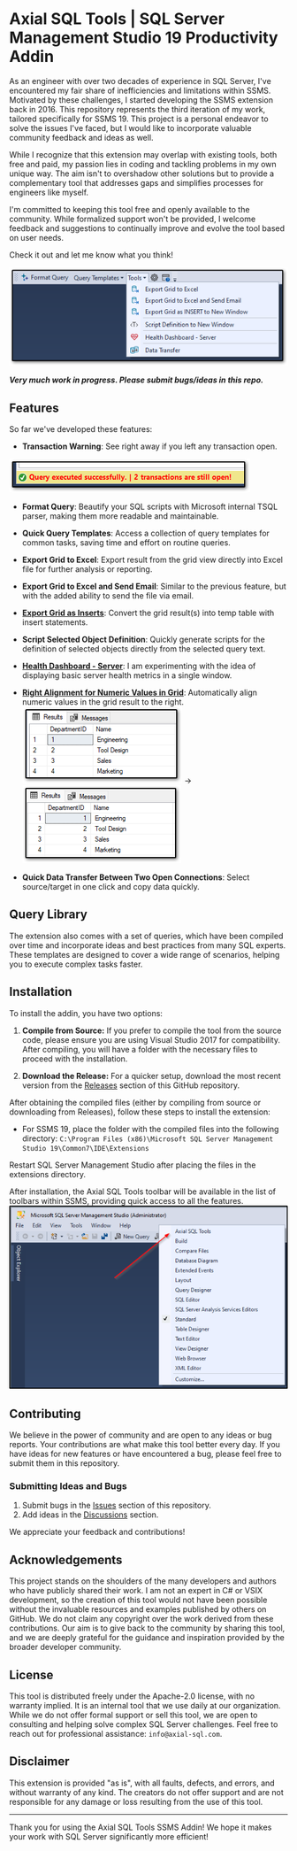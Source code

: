 # Axial SQL Tools | SQL Server Management Studio 19 Productivity Addin

As an engineer with over two decades of experience in SQL Server, I've encountered my fair share of inefficiencies and limitations within SSMS. 
Motivated by these challenges, I started developing the SSMS extension back in 2016. This repository represents the third iteration of my work, tailored specifically for SSMS 19.
This project is a personal endeavor to solve the issues I've faced, but I would like to incorporate valuable community feedback and ideas as well.

While I recognize that this extension may overlap with existing tools, both free and paid, my passion lies in coding and tackling problems in my own unique way. The aim isn't to overshadow other solutions but to provide a complementary tool that addresses gaps and simplifies processes for engineers like myself.

I'm committed to keeping this tool free and openly available to the community. While formalized support won't be provided, I welcome feedback and suggestions to continually improve and evolve the tool based on user needs. 

Check it out and let me know what you think!

<img src="https://github.com/Axial-SQL/AxialSqlTools/blob/main/pics/main.png?raw=true"/>

***Very much work in progress. Please submit bugs/ideas in this repo.***

## Features

So far we've developed these features:

- **Transaction Warning**: See right away if you left any transaction open.<br/>
<img src="https://github.com/Axial-SQL/AxialSqlTools/blob/main/pics/transaction-warning.png?raw=true"/>

- **Format Query**: Beautify your SQL scripts with Microsoft internal TSQL parser, making them more readable and maintainable.
  
- **Quick Query Templates**: Access a collection of query templates for common tasks, saving time and effort on routine queries.
  
- **Export Grid to Excel**: Export result from the grid view directly into Excel file for further analysis or reporting.
  
- **Export Grid to Excel and Send Email**: Similar to the previous feature, but with the added ability to send the file via email.
  
- [**Export Grid as Inserts**](https://github.com/Axial-SQL/AxialSqlTools/wiki/Export-grid-results-as-a-temp-table): Convert the grid result(s) into temp table with insert statements.
  
- **Script Selected Object Definition**: Quickly generate scripts for the definition of selected objects directly from the selected query text.
  
- [**Health Dashboard - Server**](https://github.com/Axial-SQL/AxialSqlTools/wiki/Health-Dashboards): I am experimenting with the idea of displaying basic server health metrics in a single window.
  
- [**Right Alignment for Numeric Values in Grid**](https://github.com/Axial-SQL/AxialSqlTools/wiki/Align-numeric-values-in-the-grid-result-to-the-right): Automatically align numeric values in the grid result to the right. <br/>
<img src="https://github.com/Axial-SQL/AxialSqlTools/blob/main/pics/right-align-before.png?raw=true"/> -> <img src="https://github.com/Axial-SQL/AxialSqlTools/blob/main/pics/right-align-after.png?raw=true"/>

- **Quick Data Transfer Between Two Open Connections**: Select source/target in one click and copy data quickly.

## Query Library

The extension also comes with a set of queries, which have been compiled over time and incorporate ideas and best practices from many SQL experts. 
These templates are designed to cover a wide range of scenarios, helping you to execute complex tasks faster.

## Installation

To install the addin, you have two options:

1. **Compile from Source:** If you prefer to compile the tool from the source code, please ensure you are using Visual Studio 2017 for compatibility. After compiling, you will have a folder with the necessary files to proceed with the installation.

2. **Download the Release:** For a quicker setup, download the most recent version from the [Releases](https://github.com/Axial-SQL/AxialSqlTools/releases) section of this GitHub repository.


After obtaining the compiled files (either by compiling from source or downloading from Releases), follow these steps to install the extension:

- For SSMS 19, place the folder with the compiled files into the following directory:
`C:\Program Files (x86)\Microsoft SQL Server Management Studio 19\Common7\IDE\Extensions` 

<!--
- For SSMS 18, use this directory instead:
`C:\Program Files (x86)\Microsoft SQL Server Management Studio 18\Common7\IDE\Extensions`
-->

Restart SQL Server Management Studio after placing the files in the extensions directory.

After installation, the Axial SQL Tools toolbar will be available in the list of toolbars within SSMS, providing quick access to all the features.<br/>
<img src="https://github.com/Axial-SQL/AxialSqlTools/blob/main/pics/toolbar.png?raw=true"/>

## Contributing

We believe in the power of community and are open to any ideas or bug reports. 
Your contributions are what make this tool better every day. 
If you have ideas for new features or have encountered a bug, please feel free to submit them in this repository.

### Submitting Ideas and Bugs

1. Submit bugs in the [Issues](https://github.com/Axial-SQL/AxialSqlTools/issues) section of this repository.
2. Add ideas in the [Discussions](https://github.com/Axial-SQL/AxialSqlTools/discussions) section.

We appreciate your feedback and contributions!

## Acknowledgements

This project stands on the shoulders of the many developers and authors who have publicly shared their work. I am not an expert in C# or VSIX development, so the creation of this tool would not have been possible without the invaluable resources and examples published by others on GitHub. We do not claim any copyright over the work derived from these contributions. Our aim is to give back to the community by sharing this tool, and we are deeply grateful for the guidance and inspiration provided by the broader developer community.

## License
This tool is distributed freely under the Apache-2.0 license, with no warranty implied. 
It is an internal tool that we use daily at our organization. 
While we do not offer formal support or sell this tool, we are open to consulting and helping solve complex SQL Server challenges. 
Feel free to reach out for professional assistance: `info@axial-sql.com`.

## Disclaimer
This extension is provided "as is", with all faults, defects, and errors, and without warranty of any kind. 
The creators do not offer support and are not responsible for any damage or loss resulting from the use of this tool.

---

Thank you for using the Axial SQL Tools SSMS Addin! 
We hope it makes your work with SQL Server significantly more efficient!

